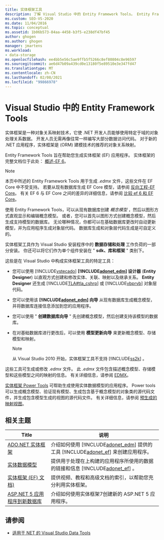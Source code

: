 ```yaml
---
title: 实体框架工具
description: 了解 Visual Studio 中的 Entity Framework Tools。 Entity Framework Tools 旨在帮助您生成实体框架 (EF) 应用程序。
ms.custom: SEO-VS-2020
ms.date: 11/04/2016
ms.topic: conceptual
ms.assetid: 1b06b573-84aa-4458-b3f5-e238df47bf45
author: ghogen
ms.author: ghogen
manager: jmartens
ms.workload:
- data-storage
ms.openlocfilehash: ee4bb5e56c5ae9ffb5f5266c8ef80804c8e96597
ms.sourcegitcommit: ae6d47b09a439cd0e13180f5e89510e3e347fd47
ms.translationtype: MT
ms.contentlocale: zh-CN
ms.lasthandoff: 02/08/2021
ms.locfileid: "99866978"
---
```

# <a name="entity-framework-tools-in-visual-studio"></a>Visual Studio 中的 Entity Framework Tools

实体框架是一种对象关系映射技术，它使 .NET 开发人员能够使用特定于域的对象处理关系数据。 开发人员无需再像往常一样编写大部分数据访问代码。 对于新的 .NET 应用程序，实体框架是 (ORM) 建模技术的推荐的对象关系映射。

Entity Framework Tools 旨在帮助您生成实体框架 (EF) 应用程序。 实体框架的完整文档位于此处： [概述-EF 6](/ef/ef6/)。

  > [!NOTE]
  > 本页中所述的 Entity Framework Tools 用于生成 *.edmx* 文件，这些文件在 EF Core 中不受支持。 若要从现有数据库生成 EF Core 模型，请参阅 [反向工程-EF Core](/ef/core/managing-schemas/scaffolding)。 有关 EF 6 与 EF Core 之间的差异的详细信息，请参阅 [比较 ef 6 和 EF Core](/ef/efcore-and-ef6/)。

使用 Entity Framework Tools，可以从现有数据库创建 *概念模型* ，然后以图形方式直观显示和编辑概念模型。 或者，您可以首先以图形方式创建概念模型，然后生成支持模型的数据库。 无论哪种情况，你都可以在基础数据库更改时自动更新模型，并为应用程序生成对象层代码。 数据库生成和对象层代码生成是可自定义的。

实体框架工具作为 Visual Studio 安装程序中的 **数据存储和处理** 工作负荷的一部分安装。 你还可以将它们作为单个组件安装在 " **sdk、库和框架** " 类别下。

这些是在 Visual Studio 中构成实体框架工具的特定工具：

- 您可以使用 [!INCLUDE[vstecado](../data-tools/includes/vstecado_md.md)] **[!INCLUDE[adonet_edm](../data-tools/includes/adonet_edm_md.md)] 设计器** (**Entity Designer**) 以直观方式创建和修改实体、关联、映射以及继承关系。 **Entity Designer** 还生成 [!INCLUDE[TLA#tla_cshrp](../data-tools/includes/tlasharptla_cshrp_md.md)] 或 [!INCLUDE[vbprvb](../code-quality/includes/vbprvb_md.md)] 对象层代码。

- 您可以使用该 **[!INCLUDE[adonet_edm](../data-tools/includes/adonet_edm_md.md)] 向导** 从现有数据库生成概念模型，并将数据库连接信息添加到您的应用程序。

- 您可以使用 " **创建数据库向导** " 先创建概念模型，然后创建支持该模型的数据库。

- 在对基础数据库进行更改后，可以使用 **模型更新向导** 来更新概念模型、存储模型和映射。

  > [!NOTE]
  > 从 Visual Studio 2010 开始，实体框架工具不支持 [!INCLUDE[ss2k](../data-tools/includes/ss2k_md.md)] 。

这些工具可生成或修改 *.edmx* 文件。 此 *.edmx* 文件包含描述概念模型、存储模型和这些模型之间的映射的信息。 有关详细信息，请参阅 [EDMX](/ef/ef6/)。

[实体框架 Power Tools](https://marketplace.visualstudio.com/items?itemName=EntityFrameworkTeam.EntityFrameworkPowerToolsBeta4) 可帮助生成使用实体数据模型的应用程序。 Power tools 可以生成概念模型、验证现有模型、生成包含基于概念模型的对象类的源代码文件，并生成包含模型生成的视图的源代码文件。 有关详细信息，请参阅 [预生成的映射视图](/ef/ef6/fundamentals/performance/pre-generated-views)。

## <a name="related-topics"></a>相关主题

| Title | 说明 |
| - | - |
| [ADO.NET 实体框架](/dotnet/framework/data/adonet/ef/index) | 介绍如何使用 [!INCLUDE[adonet_edm](../data-tools/includes/adonet_edm_md.md)] 提供的工具 [!INCLUDE[adonet_ef](../data-tools/includes/adonet_ef_md.md)] 来创建应用程序。 |
| [实体数据模型](/dotnet/framework/data/adonet/entity-data-model) | 提供用于处理在上构建的应用程序所使用的数据的链接和信息 [!INCLUDE[adonet_ef](../data-tools/includes/adonet_ef_md.md)] 。 |
| [实体框架 (EF) 文档) ](/ef/ef6/get-started) | 提供视频、教程和高级文档的索引，以帮助您充分利用实体框架。 |
| [ASP.NET 5 应用程序到新数据库](https://docs.efproject.net/en/latest/platforms/aspnetcore/new-db.html) | 介绍如何使用实体框架7创建新的 ASP.NET 5 应用程序。 |

## <a name="see-also"></a>请参阅

- [适用于 NET 的 Visual Studio Data Tools](../data-tools/visual-studio-data-tools-for-dotnet.md)
